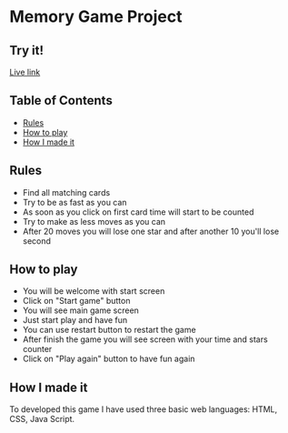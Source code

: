 # Memory Game Project

## Try it!

[Live link](https://lukaszsl.github.io/fend-project-memory-game/)

## Table of Contents

* [Rules](#rules)
* [How to play](#how-to-play)
* [How I made it](#how-i-made-it)


## Rules

* Find all matching cards
* Try to be as fast as you can
* As soon as you click on first card time will start to be counted
* Try to make as less moves as you can
* After 20 moves you will lose one star and after another 10 you'll lose second


## How to play

* You will be welcome with start screen
* Click on "Start game" button
* You will see main game screen
* Just start play and have fun
* You can use restart button to restart the game
* After finish the game you will see screen with your time and stars counter
* Click on "Play again" button to have fun again


## How I made it

To developed this game I have used three basic web languages: HTML, CSS, Java Script.
